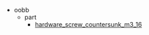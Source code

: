 * oobb
  * part
    * [hardware_screw_countersunk_m3_16](oobb/part/hardware_screw_countersunk_m3_16)
